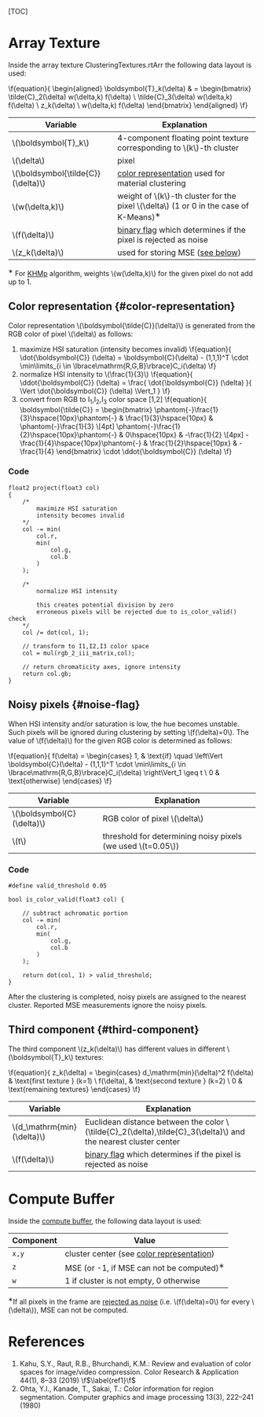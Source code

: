 [TOC]

# Array Texture

Inside the array texture ClusteringTextures.rtArr the following data layout is used:


\f{equation}{
\begin{aligned}
	\boldsymbol{T}_k(\delta)       & = \begin{bmatrix}
		\tilde{C}_2(\delta) w(\delta,k) f(\delta) \\
		\tilde{C}_3(\delta) w(\delta,k) f(\delta) \\
		z_k(\delta) \\
		w(\delta,k) f(\delta)
	\end{bmatrix}
\end{aligned}
\f}

|Variable|Explanation|
|----|----|
|\\(\boldsymbol{T}_k\\)|4-component floating point texture corresponding to \\(k\\)-th cluster|
|\\(\delta\\)|pixel|
|\\(\boldsymbol{\tilde{C}}(\delta)\\)|[color representation](#color-representation) used for material clustering|
|\\(w(\delta,k)\\)|weight of \\(k\\)-th cluster for the pixel \\(\delta\\) (1 or 0 in the case of K-Means)<SUP>&lowast;</SUP>|
|\\(f(\delta)\\)|[binary flag](#noise-flag) which determines if the pixel is rejected as noise|
|\\(z_k(\delta)\\)|used for storing MSE ([see below](#third-component))|

<SUP>&lowast;</SUP> For [KHMp](#ClusteringAlgorithms.DispatcherKHMp) algorithm, weights \\(w(\delta,k)\\) for the given pixel do not add up to 1.

## Color representation {#color-representation}

Color representation \\(\boldsymbol{\tilde{C}}(\delta)\\) is generated from the RGB color of pixel \\(\delta\\) as follows:

1. maximize HSI saturation (intensity becomes invalid)
\f{equation}{
	\dot{\boldsymbol{C}} (\delta) = \boldsymbol{C}(\delta) - (1,1,1)^T \cdot \min\limits_{i \in \lbrace\mathrm{R,G,B}\rbrace}C_i(\delta)
\f}
2. normalize HSI intensity to \\(\frac{1}{3}\\)
\f{equation}{
\ddot{\boldsymbol{C}} (\delta) = \frac{
	\dot{\boldsymbol{C}} (\delta)
}{
	\Vert \dot{\boldsymbol{C}} (\delta) \Vert_1
}
\f}
3. convert from RGB to I<SUB>1</SUB>,I<SUB>2</SUB>,I<SUB>3</SUB> color space [1,2]
\f{equation}{
\boldsymbol{\tilde{C}} = \begin{bmatrix}
	\phantom{-}\frac{1}{3}\hspace{10px}\phantom{-} 	& \frac{1}{3}\hspace{10px} 	& \phantom{-}\frac{1}{3} \\[4pt]
	\phantom{-}\frac{1}{2}\hspace{10px}\phantom{-} 	& 0\hspace{10px} 			& -\frac{1}{2} \\[4px]
	-\frac{1}{4}\hspace{10px}\phantom{-} 			& \frac{1}{2}\hspace{10px} 	& -\frac{1}{4}
\end{bmatrix} \cdot \ddot{\boldsymbol{C}} (\delta)
\f}


### Code

~~~~~~~~~~~~~{cpp}
float2 project(float3 col)
{
	/* 
		maximize HSI saturation
		intensity becomes invalid
	*/
	col -= min(
		col.r,
		min(
			col.g,
			col.b
		)
	);

    /*
		normalize HSI intensity
		
		this creates potential division by zero
		erroneous pixels will be rejected due to is_color_valid() check
	*/
    col /= dot(col, 1);

	// transform to I1,I2,I3 color space
	col = mul(rgb_2_iii_matrix,col);

	// return chromaticity axes, ignore intensity
	return col.gb;
}
~~~~~~~~~~~~~

## Noisy pixels {#noise-flag}

When HSI intensity and/or saturation is low, the hue becomes unstable. Such pixels will be ignored during clustering by setting \\(f(\delta)=0\\). The value of \\(f(\delta)\\) for the given RGB color is determined as follows:

\f{equation}{
f(\delta) = \begin{cases}
	1, & \text{if} \quad \left\Vert \boldsymbol{C}(\delta) - (1,1,1)^T \cdot \min\limits_{i \in \lbrace\mathrm{R,G,B}\rbrace}C_i(\delta) \right\Vert_1 \geq t \\
	0 & \text{otherwise}
	\end{cases}
\f}

|Variable|Explanation|
|----|----|
|\\(\boldsymbol{C}(\delta)\\)|RGB color of pixel \\(\delta\\)|
|\\(t\\)|threshold for determining noisy pixels (we used \\(t=0.05\\))

### Code

~~~~~~~~~~~~~{cpp}
#define valid_threshold 0.05

bool is_color_valid(float3 col) {

	// subtract achromatic portion
	col -= min(
		col.r,
		min(
			col.g,
			col.b
		)
	);

	return dot(col, 1) > valid_threshold;
}
~~~~~~~~~~~~~

After the clustering is completed, noisy pixels are assigned to the nearest cluster. Reported MSE measurements ignore the noisy pixels.

## Third component {#third-component}

The third component \\(z_k(\delta)\\) has different values in different \\(\boldsymbol{T}_k\\) textures:

\f{equation}{
z_k(\delta) =
	\begin{cases}
	d_\mathrm{min}(\delta)^2 f(\delta) & \text{first texture } (k=1) \\
	f(\delta), & \text{second texture } (k=2) \\
	0 & \text{remaining textures}
	\end{cases}
\f}

|Variable|Explanation|
|----|----|
|\\(d_\mathrm{min}(\delta)\\)|Euclidean distance between the color \\(\tilde{C}_2(\delta),\tilde{C}_3(\delta)\\) and the nearest cluster center|
|\\(f(\delta)\\)|[binary flag](#noise-flag) which determines if the pixel is rejected as noise|

# Compute Buffer

Inside the [compute buffer](#ClusteringAlgorithms.ClusteringRTsAndBuffers.cbufClusterCenters), the following data layout is used:

|Component|Value|
|----|----|
|`x,y`|cluster center (see [color representation](#color-representation))|
|`z`|MSE (or -1, if MSE can not be computed)<SUP>&lowast;</SUP>|
|`w`|1 if cluster is not empty, 0 otherwise|

<SUP>&lowast;</SUP>If all pixels in the frame are [rejected as noise](#noise-flag) (i.e. \\(f(\delta)=0\\) for every \\(\delta\\)), MSE can not be computed.

# References

1. Kahu, S.Y., Raut, R.B., Bhurchandi, K.M.: Review and evaluation of color spaces
for image/video compression. Color Research & Application 44(1), 8–33 (2019) \f$\label{ref1}\f$
2. Ohta, Y.I., Kanade, T., Sakai, T.: Color information for region segmentation.
Computer graphics and image processing 13(3), 222–241 (1980)